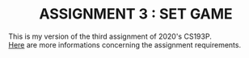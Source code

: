 
<h1 align="center">ASSIGNMENT 3 : SET GAME</h1>

This is my version of the third assignment of 2020's CS193P.</br>
[Here](https://cs193p.sites.stanford.edu/sites/g/files/sbiybj16636/files/media/file/assignment_3.pdf) are more informations concerning the assignment requirements.
